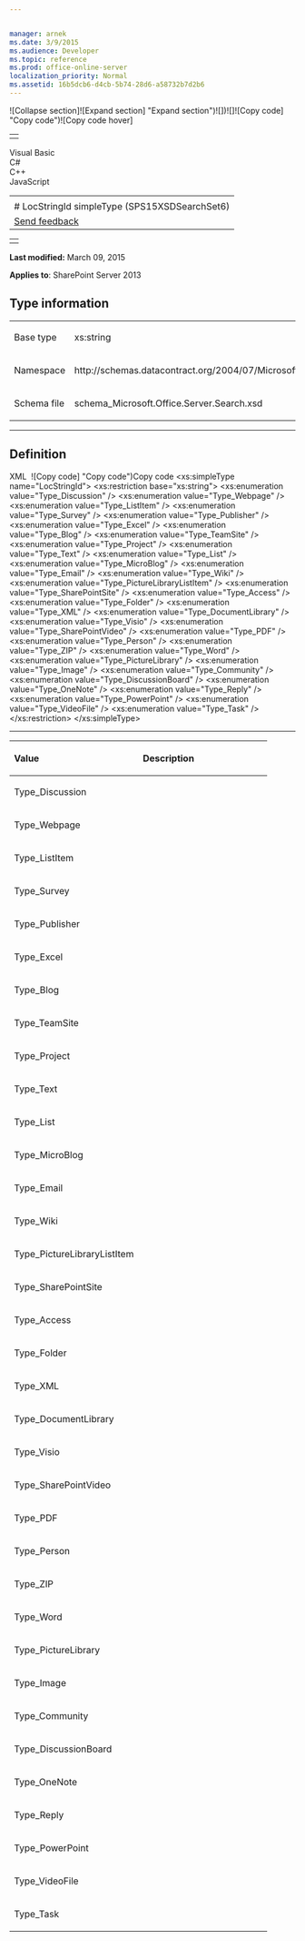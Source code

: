 ```yaml
---


manager: arnek
ms.date: 3/9/2015
ms.audience: Developer
ms.topic: reference
ms.prod: office-online-server
localization_priority: Normal
ms.assetid: 16b5dcb6-d4cb-5b74-28d6-a58732b7d2b6
---
```


![Collapse
section]![Expand
section] "Expand section")![]()![])![]![]()![Copy
code] "Copy code")![Copy code
hover]
<table>
<tbody>
<tr class="odd">
<td align="left"></td>
</tr>
</tbody>
</table>

Visual Basic  
C\#  
C++  
JavaScript  

<table>
<tbody>
<tr class="odd">
<td align="left"><span id="runningHeaderText"></span></td>
</tr>
<tr class="even">
<td align="left"># LocStringId simpleType (SPS15XSDSearchSet6)</td>
</tr>
<tr class="odd">
<td align="left"><span id="headfeedbackarea" class="feedbackhead"><a href="javascript:SubmitFeedback(&#39;docthis@Microsoft.com&#39;,&#39;&#39;,&#39;&#39;,&#39;&#39;,&#39;1.0.18082.1225&#39;,&#39;%0\dThank%20you%20for%20your%20feedback.%20The%20developer%20writing%20teams%20use%20your%20feedback%20to%20improve%20documentation.%20While%20we%20are%20reviewing%20your%20feedback,%20we%20may%20send%20you%20e-mail%20to%20ask%20for%20clarification%20or%20feedback%20on%20a%20solution.%20We%20do%20not%20use%20your%20e-mail%20address%20for%20any%20other%20purpose%20and%20we%20delete%20it%20after%20we%20finish%20our%20review.%0\AFor%20further%20information%20about%20the%20privacy%20policies%20of%20Microsoft,%20please%20see%20http://privacy.microsoft.com/en-us/default.aspx.%0\A%0\d&#39;,&#39;Customer%20feedback&#39;);">Send feedback</a></span></td>
</tr>
</tbody>
</table>

<table>
<colgroup>
<col width="100%" />
</colgroup>
<tbody>
<tr class="odd">
<td align="left"></td>
</tr>
</tbody>
</table>

**Last modified:** March 09, 2015

**Applies to**: SharePoint Server 2013


## Type information

<table>
<colgroup>
<col width="50%" />
<col width="50%" />
</colgroup>
<tbody>
<tr class="odd">
<td align="left"><p><span class="label">Base type</span></p></td>
<td align="left"><p>xs:string</p></td>
</tr>
<tr class="even">
<td align="left"><p><span class="label">Namespace</span></p></td>
<td align="left"><p>http://schemas.datacontract.org/2004/07/Microsoft.Office.Server.Search</p></td>
</tr>
<tr class="odd">
<td align="left"><p><span class="label">Schema file</span></p></td>
<td align="left"><p>schema_Microsoft.Office.Server.Search.xsd</p></td>
</tr>
</tbody>
</table>


-----------------------------------------------------------------------------------------------------------------------------------------------------------------------------------------------

## Definition
XML 
<span class="copyCode" onclick="CopyCode(this)"
onkeypress="CopyCode_CheckKey(this, event)"
onmouseover="ChangeCopyCodeIcon(this)"
onmouseout="ChangeCopyCodeIcon(this)" tabindex="0">![Copy
code] "Copy code")Copy code</span>
    <xs:simpleType name="LocStringId">
        <xs:restriction base="xs:string">
            <xs:enumeration value="Type_Discussion" />
            <xs:enumeration value="Type_Webpage" />
            <xs:enumeration value="Type_ListItem" />
            <xs:enumeration value="Type_Survey" />
            <xs:enumeration value="Type_Publisher" />
            <xs:enumeration value="Type_Excel" />
            <xs:enumeration value="Type_Blog" />
            <xs:enumeration value="Type_TeamSite" />
            <xs:enumeration value="Type_Project" />
            <xs:enumeration value="Type_Text" />
            <xs:enumeration value="Type_List" />
            <xs:enumeration value="Type_MicroBlog" />
            <xs:enumeration value="Type_Email" />
            <xs:enumeration value="Type_Wiki" />
            <xs:enumeration value="Type_PictureLibraryListItem" />
            <xs:enumeration value="Type_SharePointSite" />
            <xs:enumeration value="Type_Access" />
            <xs:enumeration value="Type_Folder" />
            <xs:enumeration value="Type_XML" />
            <xs:enumeration value="Type_DocumentLibrary" />
            <xs:enumeration value="Type_Visio" />
            <xs:enumeration value="Type_SharePointVideo" />
            <xs:enumeration value="Type_PDF" />
            <xs:enumeration value="Type_Person" />
            <xs:enumeration value="Type_ZIP" />
            <xs:enumeration value="Type_Word" />
            <xs:enumeration value="Type_PictureLibrary" />
            <xs:enumeration value="Type_Image" />
            <xs:enumeration value="Type_Community" />
            <xs:enumeration value="Type_DiscussionBoard" />
            <xs:enumeration value="Type_OneNote" />
            <xs:enumeration value="Type_Reply" />
            <xs:enumeration value="Type_PowerPoint" />
            <xs:enumeration value="Type_VideoFile" />
            <xs:enumeration value="Type_Task" />
        </xs:restriction>
    </xs:simpleType>


-------------------------------------------------------------------------------------------------------------------------------------------------------------------------------------------------------

<table>
<colgroup>
<col width="50%" />
<col width="50%" />
</colgroup>
<thead>
<tr class="header">
<th align="left"><p>Value</p></th>
<th align="left"><p>Description</p></th>
</tr>
</thead>
<tbody>
<tr class="odd">
<td align="left"><p>Type_Discussion</p></td>
<td align="left"><p></p></td>
</tr>
<tr class="even">
<td align="left"><p>Type_Webpage</p></td>
<td align="left"><p></p></td>
</tr>
<tr class="odd">
<td align="left"><p>Type_ListItem</p></td>
<td align="left"><p></p></td>
</tr>
<tr class="even">
<td align="left"><p>Type_Survey</p></td>
<td align="left"><p></p></td>
</tr>
<tr class="odd">
<td align="left"><p>Type_Publisher</p></td>
<td align="left"><p></p></td>
</tr>
<tr class="even">
<td align="left"><p>Type_Excel</p></td>
<td align="left"><p></p></td>
</tr>
<tr class="odd">
<td align="left"><p>Type_Blog</p></td>
<td align="left"><p></p></td>
</tr>
<tr class="even">
<td align="left"><p>Type_TeamSite</p></td>
<td align="left"><p></p></td>
</tr>
<tr class="odd">
<td align="left"><p>Type_Project</p></td>
<td align="left"><p></p></td>
</tr>
<tr class="even">
<td align="left"><p>Type_Text</p></td>
<td align="left"><p></p></td>
</tr>
<tr class="odd">
<td align="left"><p>Type_List</p></td>
<td align="left"><p></p></td>
</tr>
<tr class="even">
<td align="left"><p>Type_MicroBlog</p></td>
<td align="left"><p></p></td>
</tr>
<tr class="odd">
<td align="left"><p>Type_Email</p></td>
<td align="left"><p></p></td>
</tr>
<tr class="even">
<td align="left"><p>Type_Wiki</p></td>
<td align="left"><p></p></td>
</tr>
<tr class="odd">
<td align="left"><p>Type_PictureLibraryListItem</p></td>
<td align="left"><p></p></td>
</tr>
<tr class="even">
<td align="left"><p>Type_SharePointSite</p></td>
<td align="left"><p></p></td>
</tr>
<tr class="odd">
<td align="left"><p>Type_Access</p></td>
<td align="left"><p></p></td>
</tr>
<tr class="even">
<td align="left"><p>Type_Folder</p></td>
<td align="left"><p></p></td>
</tr>
<tr class="odd">
<td align="left"><p>Type_XML</p></td>
<td align="left"><p></p></td>
</tr>
<tr class="even">
<td align="left"><p>Type_DocumentLibrary</p></td>
<td align="left"><p></p></td>
</tr>
<tr class="odd">
<td align="left"><p>Type_Visio</p></td>
<td align="left"><p></p></td>
</tr>
<tr class="even">
<td align="left"><p>Type_SharePointVideo</p></td>
<td align="left"><p></p></td>
</tr>
<tr class="odd">
<td align="left"><p>Type_PDF</p></td>
<td align="left"><p></p></td>
</tr>
<tr class="even">
<td align="left"><p>Type_Person</p></td>
<td align="left"><p></p></td>
</tr>
<tr class="odd">
<td align="left"><p>Type_ZIP</p></td>
<td align="left"><p></p></td>
</tr>
<tr class="even">
<td align="left"><p>Type_Word</p></td>
<td align="left"><p></p></td>
</tr>
<tr class="odd">
<td align="left"><p>Type_PictureLibrary</p></td>
<td align="left"><p></p></td>
</tr>
<tr class="even">
<td align="left"><p>Type_Image</p></td>
<td align="left"><p></p></td>
</tr>
<tr class="odd">
<td align="left"><p>Type_Community</p></td>
<td align="left"><p></p></td>
</tr>
<tr class="even">
<td align="left"><p>Type_DiscussionBoard</p></td>
<td align="left"><p></p></td>
</tr>
<tr class="odd">
<td align="left"><p>Type_OneNote</p></td>
<td align="left"><p></p></td>
</tr>
<tr class="even">
<td align="left"><p>Type_Reply</p></td>
<td align="left"><p></p></td>
</tr>
<tr class="odd">
<td align="left"><p>Type_PowerPoint</p></td>
<td align="left"><p></p></td>
</tr>
<tr class="even">
<td align="left"><p>Type_VideoFile</p></td>
<td align="left"><p></p></td>
</tr>
<tr class="odd">
<td align="left"><p>Type_Task</p></td>
<td align="left"><p></p></td>
</tr>
</tbody>
</table>








